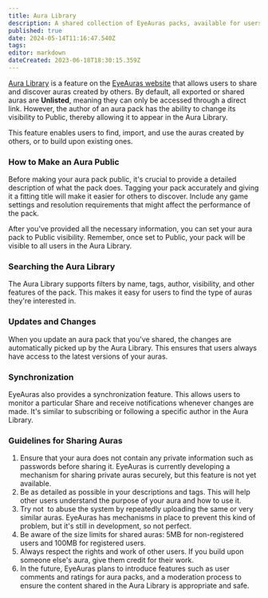 ```yaml
---
title: Aura Library
description: A shared collection of EyeAuras packs, available for users to discover, import, and use
published: true
date: 2024-05-14T11:16:47.540Z
tags: 
editor: markdown
dateCreated: 2023-06-18T18:30:15.359Z
---
```


[Aura Library](https://eyeauras.net/library) is a feature on the [EyeAuras website](https://eyeauras.net/) that allows users to share and discover auras created by others. By default, all exported or shared auras are **Unlisted**, meaning they can only be accessed through a direct link. However, the author of an aura pack has the ability to change its visibility to Public, thereby allowing it to appear in the Aura Library.

This feature enables users to find, import, and use the auras created by others, or to build upon existing ones.

### **How to Make an Aura Public**

Before making your aura pack public, it's crucial to provide a detailed description of what the pack does. Tagging your pack accurately and giving it a fitting title will make it easier for others to discover. Include any game settings and resolution requirements that might affect the performance of the pack.

After you've provided all the necessary information, you can set your aura pack to Public visibility. Remember, once set to Public, your pack will be visible to all users in the Aura Library.

### **Searching the Aura Library**

The Aura Library supports filters by name, tags, author, visibility, and other features of the pack. This makes it easy for users to find the type of auras they're interested in.

### **Updates and Changes**

When you update an aura pack that you've shared, the changes are automatically picked up by the Aura Library. This ensures that users always have access to the latest versions of your auras.

### **Synchronization**

EyeAuras also provides a synchronization feature. This allows users to monitor a particular Share and receive notifications whenever changes are made. It's similar to subscribing or following a specific author in the Aura Library.

### **Guidelines for Sharing Auras**

1.  Ensure that your aura does not contain any private information such as passwords before sharing it. EyeAuras is currently developing a mechanism for sharing private auras securely, but this feature is not yet available.
2.  Be as detailed as possible in your descriptions and tags. This will help other users understand the purpose of your aura and how to use it.
3.  Try not  to abuse the system by repeatedly uploading the same or very similar auras. EyeAuras has mechanisms in place to prevent this kind of problem, but it's still in development, so not perfect.
4.  Be aware of the size limits for shared auras: 5MB for non-registered users and 100MB for registered users.
5.  Always respect the rights and work of other users. If you build upon someone else's aura, give them credit for their work.
6.  In the future, EyeAuras plans to introduce features such as user comments and ratings for aura packs, and a moderation process to ensure the content shared in the Aura Library is appropriate and safe.
